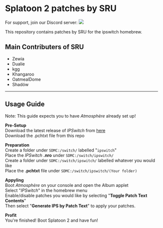 # Splatoon 2 patches by SRU

For support, join our Discord server: <a href="https://discord.gg/Fkcat7j"><img src="https://discordapp.com/api/guilds/484900235093475328/widget.png?style=shield" /></a>

This repository contains patches by SRU for the ipswitch homebrew.

## Main Contributers of SRU

* Zewia
* Dualie
* kgg
* Khangaroo
* OatmealDome
* Shadów

********************************************************************
## **Usage Guide**

Note: This guide expects you to have _Atmosphère_ already set up!

**Pre-Setup**\
Download the latest release of _IPSwitch_ from [here](https://github.com/3096/ipswitch/releases)\
Download the .pchtxt file from this repo

**Preparation**\
Create a folder under `SDMC:/switch/` labelled "`ipswitch`"\
Place the _IPSwitch_ **.nro** under `SDMC:/switch/ipswitch/`\
Create a folder under `SDMC:/switch/ipswitch/` labelled whatever you would like\
Place the **.pchtxt** file under `SDMC:/switch/ipswitch/(Your folder)`

**Appyling**\
Boot _Atmosphère_ on your console and open the Album applet\
Select "_IPSwitch_" in the homebrew menu\
Enable/disable patches you would like by selecting "**Toggle Patch Text Contents**"\
Then select "**Generate IPS by Patch Text**" to apply your patches.

**Profit**\
You're finished! Boot Splatoon 2 and have fun!
